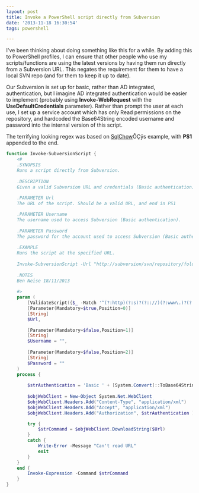 ```yaml
---
layout: post
title: Invoke a PowerShell script directly from Subversion
date: '2013-11-18 16:30:54'
tags: powershell

---
```


I've been thinking about doing something like this for a while. By adding this to PowerShell profiles, I can ensure that other people who use my scripts/functions are using the latest versions by having them run directly from a Subversion URL. This negates the requirement for them to have a local SVN repo (and for them to keep it up to date).

<!--more-->

Our Subversion is set up for basic, rather than AD integrated, authentication, but I imagine AD integrated authentication would be easier to implement (probably using **Invoke-WebRequest** with the **UseDefaultCredentials** parameter). Rather than prompt the user at each use, I set up a service account which has only Read permissions on the repository, and hardcoded the Base64String encoded username and password into the internal version of this script.

The terrifying looking regex was based on [SqlChow](http://sqlchow.wordpress.com/2013/09/07/using-verbal-expressions-to-make-regex-easy-in-powershell/)ÔÇÿs example, with **PS1** appended to the end.

```powershell
function Invoke-SubversionScript {
    <#
    .SYNOPSIS
    Runs a script directly from Subversion.
    
    .DESCRIPTION
    Given a valid Subversion URL and credentials (Basic authentication) invokes the script on the local machine.
    
    .PARAMETER Url
    The URL of the script. Should be a valid URL, and end in PS1

    .PARAMETER Username
    The username used to access Subversion (Basic authentication).
    
    .PARAMETER Password
    The password for the account used to access Subversion (Basic authentication).
    
    .EXAMPLE
    Runs the script at the specified URL.
    
    Invoke-SubversionScript -Url "http://subversion/svn/repository/folder/SCOM2012functions.ps1" -Username "Domain\Username" -Password "Password1"
    
    .NOTES
    Ben Neise 18/11/2013
    
    #>
	param (
        [ValidateScript({$_ -Match '^(?:http)(?:s)?(?:://)(?:www\.)?(?:[^\ ]*).ps1$'})]
        [Parameter(Mandatory=$true,Position=0)]
        [String]
		$Url,

        [Parameter(Mandatory=$false,Position=1)]
        [String]
        $Username = "",
        
        [Parameter(Mandatory=$false,Position=2)]
        [String]
        $Password = ""
	)
    process {
        
        $strAuthentication = 'Basic ' + [System.Convert]::ToBase64String([System.Text.Encoding]::UTF8.GetBytes($Username + ":" + $Password ))
       
        $objWebClient = New-Object System.Net.WebClient
        $objWebClient.Headers.Add("Content-Type", "application/xml")
        $objWebClient.Headers.Add("Accept", "application/xml")
        $objWebClient.Headers.Add("Authorization", $strAuthentication )

        try {
            $strCommand = $objWebClient.DownloadString($Url)
        }
        catch {
            Write-Error -Message "Can't read URL"
            exit
        }
    }
    end {
        Invoke-Expression -Command $strCommand
    }
}
```


